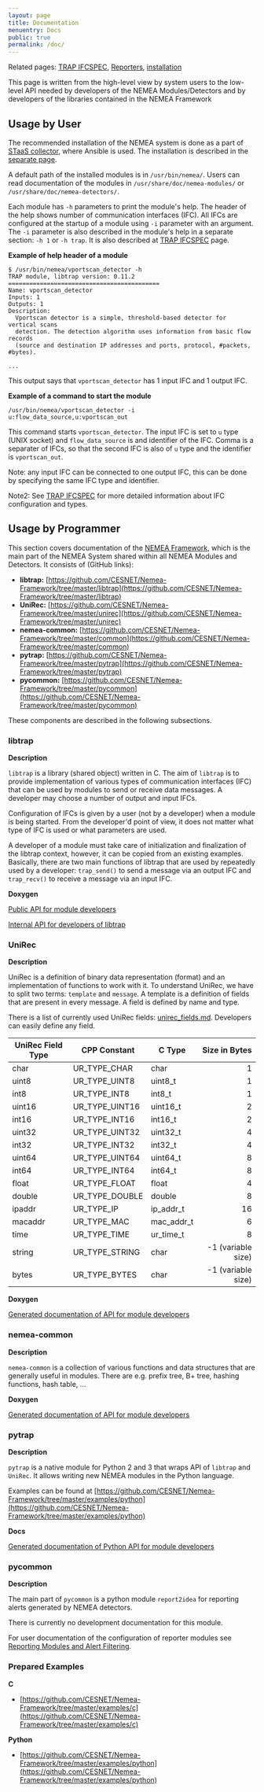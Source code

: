 ```yaml
---
layout: page
title: Documentation
menuentry: Docs
public: true
permalink: /doc/
---
```


Related pages: [TRAP IFCSPEC](/trap-ifcspec/), [Reporters](/reporting/), [installation](/doc/installation/)

This page is written from the high-level view by system users to the low-level
API needed by developers of the NEMEA Modules/Detectors and by developers of
the libraries contained in the NEMEA Framework

## Usage by User

The recommended installation of the NEMEA system is done as a part of [STaaS collector](https://github.com/CESNET/STaaS), where Ansible is used.
The installation is described in the [separate page](/doc/installation).

A default path of the installed modules is in `/usr/bin/nemea/`.
Users can read documentation of the modules in `/usr/share/doc/nemea-modules/`
or `/usr/share/doc/nemea-detectors/`.

Each module has `-h` parameters to print the module's help.  The header of the help
shows number of communication interfaces (IFC).  All IFCs are configured at the startup
of a module using `-i` parameter with an argument.
The `-i` parameter is also described in the module's help in a separate section: `-h 1` or `-h trap`.
It is also described at [TRAP IFCSPEC](/trap-ifcspec/) page.

**Example of help header of a module**

```
$ /usr/bin/nemea/vportscan_detector -h
TRAP module, libtrap version: 0.11.2
===========================================
Name: vportscan_detector
Inputs: 1
Outputs: 1
Description:
  Vportscan detector is a simple, threshold-based detector for vertical scans
  detection. The detection algorithm uses information from basic flow records
  (source and destination IP addresses and ports, protocol, #packets, #bytes).

...
```

This output says that `vportscan_detector` has 1 input IFC and 1 output IFC.

**Example of a command to start the module**

```
/usr/bin/nemea/vportscan_detector -i u:flow_data_source,u:vportscan_out
```

This command starts `vportscan_detector`. The input IFC is set to `u` type (UNIX socket)
and `flow_data_source` is and identifier of the IFC.
Comma is a separater of IFCs, so that the second IFC is also of `u` type and the identifier
is `vportscan_out`.

Note: any input IFC can be connected to one output IFC, this can be done by specifying the
same IFC type and identifier.

Note2: See [TRAP IFCSPEC](/trap-ifcspec) for more detailed information about IFC configuration
and types.


## Usage by Programmer

This section covers documentation of the [NEMEA Framework](https://github.com/CESNET/Nemea-Framework),
which is the main part of the NEMEA System shared within all NEMEA Modules and Detectors.
It consists of (GitHub links):

* **libtrap:**    [https://github.com/CESNET/Nemea-Framework/tree/master/libtrap](https://github.com/CESNET/Nemea-Framework/tree/master/libtrap)
* **UniRec:**     [https://github.com/CESNET/Nemea-Framework/tree/master/unirec](https://github.com/CESNET/Nemea-Framework/tree/master/unirec)
* **nemea-common:**     [https://github.com/CESNET/Nemea-Framework/tree/master/common](https://github.com/CESNET/Nemea-Framework/tree/master/common)
* **pytrap:**     [https://github.com/CESNET/Nemea-Framework/tree/master/pytrap](https://github.com/CESNET/Nemea-Framework/tree/master/pytrap)
* **pycommon:**      [https://github.com/CESNET/Nemea-Framework/tree/master/pycommon](https://github.com/CESNET/Nemea-Framework/tree/master/pycommon)

These components are described in the following subsections.

### libtrap

**Description**

`libtrap` is a library (shared object) written in C.
The aim of `libtrap` is to provide implementation of various types of communication interfaces (IFC)
that can be used by modules to send or receive data messages.
A developer may choose a number of output and input IFCs.

Configuration of IFCs is given by a user (not by a developer) when a module is being started.
From the developer'đ point of view, it does not matter what type of IFC is used or what parameters
are used.

A developer of a module must take care of initialization and finalization of the libtrap context,
however, it can be copied from an existing examples.
Basically, there are two main functions of libtrap that are used by repeatedly used by a developer:
`trap_send()` to send a message via an output IFC and `trap_recv()` to receive a message via an input
IFC.

**Doxygen**

[Public API for module developers](./libtrap/)

[Internal API for developers of libtrap](./libtrap-devel/)

### UniRec

**Description**

UniRec is a definition of binary data representation (format) and an implementation
of functions to work with it.
To understand UniRec, we have to split two terms: `template` and `message`.
A template is a definition of fields that are present in every message.
A field is defined by name and type.

There is a list of currently used UniRec fields: [unirec_fields.md](https://github.com/CESNET/Nemea/blob/master/unirec_fields.md).
Developers can easily define any field.

| UniRec Field Type | CPP Constant | C Type | Size in Bytes |
| --------- | -------------- | ---------- | --:|
| char      | UR_TYPE_CHAR   | char       |  1 |
| uint8     | UR_TYPE_UINT8  | uint8_t    |  1 |
| int8      | UR_TYPE_INT8   | int8_t     |  1 |
| uint16    | UR_TYPE_UINT16 | uint16_t   |  2 |
| int16     | UR_TYPE_INT16  | int16_t    |  2 |
| uint32    | UR_TYPE_UINT32 | uint32_t   |  4 |
| int32     | UR_TYPE_INT32  | int32_t    |  4 |
| uint64    | UR_TYPE_UINT64 | uint64_t   |  8 |
| int64     | UR_TYPE_INT64  | int64_t    |  8 |
| float     | UR_TYPE_FLOAT  | float      |  4 |
| double    | UR_TYPE_DOUBLE | double     |  8 |
| ipaddr    | UR_TYPE_IP     | ip_addr_t  | 16 |
| macaddr   | UR_TYPE_MAC    | mac_addr_t |  6 |
| time      | UR_TYPE_TIME   | ur_time_t  |  8 |
| string    | UR_TYPE_STRING | char       | -1 (variable size) |
| bytes     | UR_TYPE_BYTES  | char       | -1 (variable size) |


**Doxygen**

[Generated documentation of API for module developers](/doc/unirec/)

### nemea-common

**Description**

`nemea-common` is a collection of various functions and data structures
that are generally useful in modules.  There are e.g. prefix tree, B+ tree,
hashing functions, hash table, ...

**Doxygen**

[Generated documentation of API for module developers](/doc/nemea-common/)

### pytrap

**Description**

`pytrap` is a native module for Python 2 and 3 that wraps API of `libtrap` and `UniRec`.
It allows writing new NEMEA modules in the Python language.

Examples can be found at [https://github.com/CESNET/Nemea-Framework/tree/master/examples/python](https://github.com/CESNET/Nemea-Framework/tree/master/examples/python)

**Docs**

[Generated documentation of Python API for module developers](/doc/pytrap/index.html)

### pycommon

**Description**

The main part of `pycommon` is a python module `report2idea` for reporting
alerts generated by NEMEA detectors.

There is currently no development documentation for this module.

For user documentation of the configuration of reporter modules see [Reporting Modules and Alert Filtering](/reporting/).

### Prepared Examples

**C**

* [https://github.com/CESNET/Nemea-Framework/tree/master/examples/c](https://github.com/CESNET/Nemea-Framework/tree/master/examples/c)

**Python**

* [https://github.com/CESNET/Nemea-Framework/tree/master/examples/python](https://github.com/CESNET/Nemea-Framework/tree/master/examples/python)

